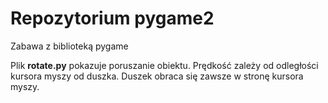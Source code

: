 # Repozytorium pygame2
Zabawa z biblioteką pygame

Plik **rotate.py** pokazuje poruszanie obiektu. Prędkość zależy od odległości kursora myszy od duszka. Duszek obraca się zawsze w stronę kursora myszy.

